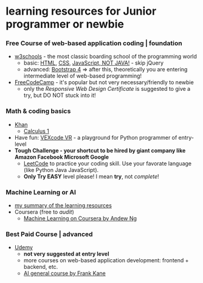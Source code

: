 # learning resources for Junior programmer or newbie

### Free Course of web-based application coding | foundation
- [w3schools](https://www.w3schools.com/) - the most classic boarding school of the programming world
  - basic: [HTML](https://www.w3schools.com/html/), [CSS](https://www.w3schools.com/css/), [JavaScript, NOT JAVA!](https://www.w3schools.com/js/) - skip jQuery
  - advanced: [Bootstrap 4](https://www.w3schools.com/bootstrap4/) => after this, theoretically you are entering intermediate level of web-based programming!
- [FreeCodeCamp](https://www.freecodecamp.org/learn) - it's popular but not very necessary/friendly to newbie
  - only the _Responsive Web Design Certificate_ is suggested to give a try, but DO NOT stuck into it!

### Math & coding basics
- [Khan](https://www.khanacademy.org/)
  - [Calculus 1](https://www.khanacademy.org/math/calculus-1)
- Have fun: [VEXcode VR](https://vr.vex.com/) - a playground for Python programmer of entry-level
- __Tough Challenge - your shortcut to be hired by giant company like Amazon Facebook Microsoft Google__
  - [LeetCode](https://leetcode.com/) to practice your coding skill. Use your favorate language (like Python Java JavaScript).
  - __Only Try EASY__ level please! I mean __try__, not _complete_!

### Machine Learning or AI
- [my summary of the learning resources](AI.MD)
- Coursera (free to _audit_)
  - [Machine Learning on Coursera by Andew Ng](https://www.coursera.org/learn/machine-learning)

### Best Paid Course | advanced
- [Udemy](https://www.udemy.com/courses/it-and-software/)
  - __not very suggested at entry level__
  - more courses on web-based application development: frontend + backend, etc.
  - [AI general course by Frank Kane](https://www.udemy.com/course/data-science-and-machine-learning-with-python-hands-on/)
 

